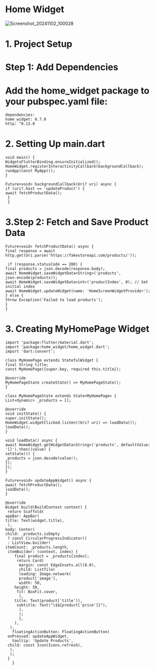 # Home Widget 



   ![Screenshot_20241102_100028](https://github.com/user-attachments/assets/3640b26a-09c8-42fb-9864-631d8fe1e3b7)


# 1. Project Setup

# Step 1: Add Dependencies

# Add the home_widget package to your pubspec.yaml file:
    dependencies:
    home_widget: 0.7.0
    http: ^0.13.0
# 2. Setting Up main.dart
    void main() {
    WidgetsFlutterBinding.ensureInitialized();
    HomeWidget.registerInteractivityCallback(backgroundCallback);
    runApp(const MyApp());
    }

    Future<void> backgroundCallback(Uri? uri) async {
    if (uri?.host == 'updateProduct') {
    await fetchProductData();
     }
     }
# 3.Step 2: Fetch and Save Product Data
    Future<void> fetchProductData() async {
    final response = await http.get(Uri.parse('https://fakestoreapi.com/products/'));

     if (response.statusCode == 200) {
    final products = json.decode(response.body);
    await HomeWidget.saveWidgetData<String>('products', json.encode(products));
    await HomeWidget.saveWidgetData<int>('productIndex', 0); // Set initial index
    await HomeWidget.updateWidget(name: 'HomeScreenWidgetProvider');
    } else {
    throw Exception('Failed to load products');
    }
    }
# 3. Creating MyHomePage Widget

    import 'package:flutter/material.dart';
    import 'package:home_widget/home_widget.dart';
    import 'dart:convert';

    class MyHomePage extends StatefulWidget {
    final String title;
    const MyHomePage({super.key, required this.title});

    @override
    MyHomePageState createState() => MyHomePageState();
    }

    class MyHomePageState extends State<MyHomePage> {
    List<dynamic> _products = [];

    @override
    void initState() {
    super.initState();
    HomeWidget.widgetClicked.listen((Uri? uri) => loadData());
    loadData();
    }

    void loadData() async {
    await HomeWidget.getWidgetData<String>('products', defaultValue: '[]').then((value) {
    setState(() {
    _products = json.decode(value!);
    });
    });
    }

    Future<void> updateAppWidget() async {
    await fetchProductData();
    loadData();
    }

    @override
    Widget build(BuildContext context) {
     return Scaffold(
    appBar: AppBar(
    title: Text(widget.title),
     ),
    body: Center(
    child: _products.isEmpty
     ? const CircularProgressIndicator()
     : ListView.builder(
    itemCount: _products.length,
     itemBuilder: (context, index) {
        final product = _products[index];
         return Card(
          margin: const EdgeInsets.all(8.0),
          child: ListTile(
          leading: Image.network(
          product['image'],
          width: 50,
        height: 50,
         fit: BoxFit.cover,
          ),
        title: Text(product['title']),
         subtitle: Text("\$${product['price']}"),
          ),
          );
          },
        ),
      ),
       floatingActionButton: FloatingActionButton(
     onPressed: updateAppWidget,
       tooltip: 'Update Products',
     child: const Icon(Icons.refresh),
      ),
      );
     }
       }